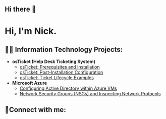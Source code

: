## Hi there 👋

<h1>Hi, I'm Nick.

<h2>👨‍💻 Information Technology Projects:</h2>

- <b>osTicket (Help Desk Ticketing System)</b>
  - [osTicket: Prerequisites and Installation](https://github.com/NickMvrz/osticket-prereqs)
  - [osTicket: Post-Installation Configuration](https://github.com/NickMvrz/post-install-config)
  - [osTicket: Ticket Lifecycle Examples](https://github.com/NickMvrz/ticket-lifecycle)
- <b>Microsoft Azure</b>
  - [Configuring Active Directory within Azure VMs](https://github.com/NickMvrz/configure-ad)
  - [Network Security Groups (NSGs) and Inspecting Network Protocols](https://github.com/NickMvrz/azure-network-protocols)

<h2>🤳Connect with me:</h2>

